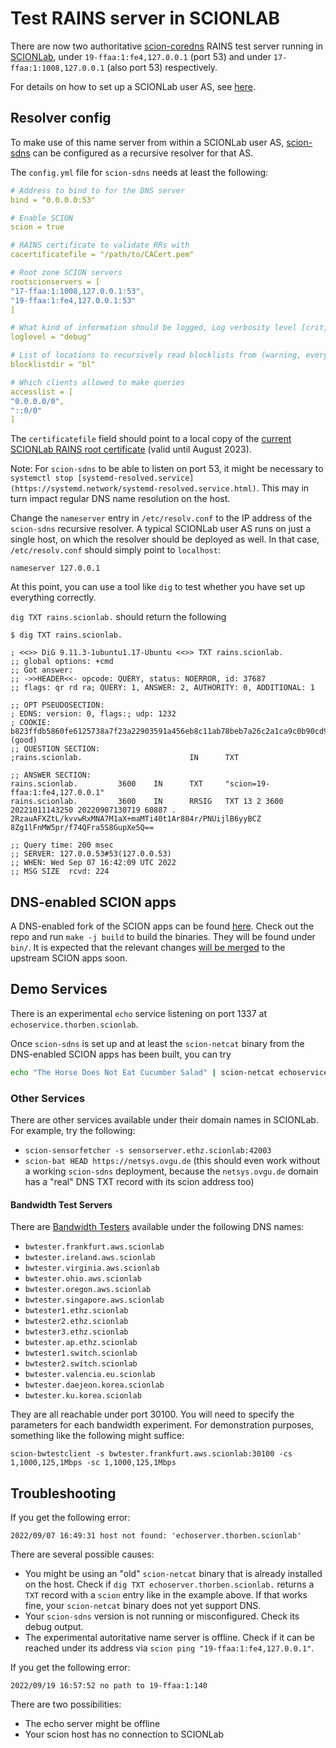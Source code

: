 # Test RAINS server in SCIONLAB

There are now two authoritative [scion-coredns](https://github.com/netsys-lab/scion-coredns/tree/rhine) RAINS test server running in [SCIONLab](https://www.scionlab.org/), under `19-ffaa:1:fe4,127.0.0.1` (port 53) and under `17-ffaa:1:1008,127.0.0.1` (also port 53) respectively.

For details on how to set up a SCIONLab user AS, see
[here](https://docs.scionlab.org/).

## Resolver config

To make use of this name server from within a SCIONLab user AS,
[scion-sdns](https://github.com/netsys-lab/scion-sdns) can be
configured as a recursive resolver for that AS.

The `config.yml` file for `scion-sdns` needs at least the following:

```yaml
# Address to bind to for the DNS server
bind = "0.0.0.0:53"

# Enable SCION
scion = true

# RAINS certificate to validate RRs with
cacertificatefile = "/path/to/CACert.pem"

# Root zone SCION servers
rootscionservers = [
"17-ffaa:1:1008,127.0.0.1:53",
"19-ffaa:1:fe4,127.0.0.1:53"
]

# What kind of information should be logged, Log verbosity level [crit,error,warn,info,debug]
loglevel = "debug"

# List of locations to recursively read blocklists from (warning, every file found is assumed to be a hosts-file or domain list)
blocklistdir = "bl"

# Which clients allowed to make queries
accesslist = [
"0.0.0.0/0",
"::0/0"
]
```

The `certificatefile` field should point to a local copy of the
[current SCIONLab RAINS root
certificate](https://github.com/netsys-lab/scion-rains/blob/master/testdata/scionlab/CACert.pem)
(valid until August 2023).

Note: For `scion-sdns` to be able to listen on port 53, it might be
necessary to `systemctl stop
[systemd-resolved.service](https://systemd.network/systemd-resolved.service.html)`. This
may in turn impact regular DNS name resolution on the host.

Change the `nameserver` entry in `/etc/resolv.conf` to the IP address
of the `scion-sdns` recursive resolver. A typical SCIONLab user AS
runs on just a single host, on which the resolver should be deployed
as well. In that case, `/etc/resolv.conf` should simply point to `localhost`:

```
nameserver 127.0.0.1
```

At this point, you can use a tool like `dig` to test whether you have
set up everything correctly.

`dig TXT rains.scionlab.` should return the following

```
$ dig TXT rains.scionlab.

; <<>> DiG 9.11.3-1ubuntu1.17-Ubuntu <<>> TXT rains.scionlab.
;; global options: +cmd
;; Got answer:
;; ->>HEADER<<- opcode: QUERY, status: NOERROR, id: 37687
;; flags: qr rd ra; QUERY: 1, ANSWER: 2, AUTHORITY: 0, ADDITIONAL: 1

;; OPT PSEUDOSECTION:
; EDNS: version: 0, flags:; udp: 1232
; COOKIE: b823ffdb5860fe6125738a7f23a22903591a456eb8c11ab78beb7a26c2a1ca9c0b90cd9b6373b854 (good)
;; QUESTION SECTION:
;rains.scionlab.                        IN      TXT

;; ANSWER SECTION:
rains.scionlab.         3600    IN      TXT     "scion=19-ffaa:1:fe4,127.0.0.1"
rains.scionlab.         3600    IN      RRSIG   TXT 13 2 3600 20221011143250 20220907130719 60887 . 2RzauAFXZtL/kvvwRxMNA7M1aX+maMTi40t1Ar884r/PNUijlB6yyBCZ 8Zg1lFnMW5pr/f74QFra5S8GupXe5Q==

;; Query time: 200 msec
;; SERVER: 127.0.0.53#53(127.0.0.53)
;; WHEN: Wed Sep 07 16:42:09 UTC 2022
;; MSG SIZE  rcvd: 224
```


## DNS-enabled SCION apps

A DNS-enabled fork of the SCION apps can be found
[here](https://github.com/netsys-lab/scion-apps). Check out the repo
and run `make -j build` to build the binaries. They will be found
under `bin/`. It is expected that the relevant changes [will be
merged](https://github.com/netsec-ethz/scion-apps/pull/230) to the
upstream SCION apps soon.

## Demo Services

There is an experimental `echo` service listening on port 1337 at
`echoservice.thorben.scionlab`.

Once `scion-sdns` is set up and at least the `scion-netcat` binary
from the DNS-enabled SCION apps has been built, you can try 

```bash
echo "The Horse Does Not Eat Cucumber Salad" | scion-netcat echoservice.thorben.scionlab:1337
```

### Other Services

There are other services available under their domain names in SCIONLab. For example, try the following:

* `scion-sensorfetcher -s sensorserver.ethz.scionlab:42003`
* `scion-bat HEAD https://netsys.ovgu.de` (this should even work without a working `scion-sdns` deployment, because the `netsys.ovgu.de` domain has a "real" DNS TXT record with its scion address too)

#### Bandwidth Test Servers

There are [Bandwidth Testers](https://docs.scionlab.org/content/apps/bwtester.html) available under the following DNS names:

- `bwtester.frankfurt.aws.scionlab`
- `bwtester.ireland.aws.scionlab`
- `bwtester.virginia.aws.scionlab`
- `bwtester.ohio.aws.scionlab`
- `bwtester.oregon.aws.scionlab`
- `bwtester.singapore.aws.scionlab`
- `bwtester1.ethz.scionlab`
- `bwtester2.ethz.scionlab`
- `bwtester3.ethz.scionlab`
- `bwtester.ap.ethz.scionlab`
- `bwtester1.switch.scionlab`
- `bwtester2.switch.scionlab`
- `bwtester.valencia.eu.scionlab`
- `bwtester.daejeon.korea.scionlab`
- `bwtester.ku.korea.scionlab`

They are all reachable under port 30100. You will need to specify the
parameters for each bandwidth experiment. For demonstration purposes, something like the following might suffice:

```
scion-bwtestclient -s bwtester.frankfurt.aws.scionlab:30100 -cs 1,1000,125,1Mbps -sc 1,1000,125,1Mbps
```

## Troubleshooting

If you get the following error:
```
2022/09/07 16:49:31 host not found: 'echoserver.thorben.scionlab'
```

There are several possible causes:

- You might be using an "old" `scion-netcat` binary that is already
  installed on the host. Check if `dig TXT
  echoserver.thorben.scionlab.` returns a `TXT` record with a `scion`
  entry like in the example above. If that works fine, your
  `scion-netcat` binary does not yet support DNS.
- Your `scion-sdns` version is not running or misconfigured. Check its
  debug output.
- The experimental autoritative name server is offline. Check if it
  can be reached under its address via `scion ping
  "19-ffaa:1:fe4,127.0.0.1"`.

If you get the following error:
```
2022/09/19 16:57:52 no path to 19-ffaa:1:140
```

There are two possibilities:

- The echo server might be offline
- Your scion host has no connection to SCIONLab
